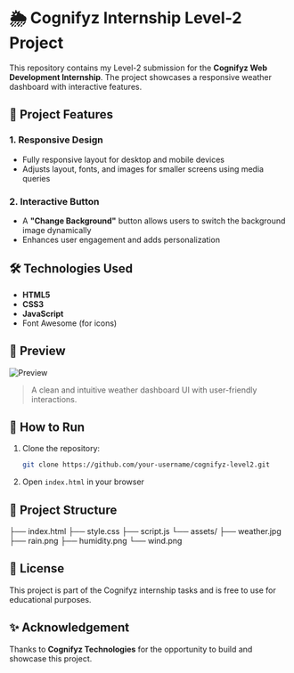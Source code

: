 # 🌦️ Cognifyz Internship Level-2 Project

This repository contains my Level-2 submission for the **Cognifyz Web Development Internship**. The project showcases a responsive weather dashboard with interactive features.

## 📌 Project Features

### 1. **Responsive Design**
- Fully responsive layout for desktop and mobile devices
- Adjusts layout, fonts, and images for smaller screens using media queries

### 2. **Interactive Button**
- A **"Change Background"** button allows users to switch the background image dynamically
- Enhances user engagement and adds personalization

## 🛠️ Technologies Used
- **HTML5**
- **CSS3**
- **JavaScript**
- Font Awesome (for icons)

## 📸 Preview

![Preview](assets/Screenshot(189).png)

> A clean and intuitive weather dashboard UI with user-friendly interactions.

## 🚀 How to Run
1. Clone the repository:
   ```bash
   git clone https://github.com/your-username/cognifyz-level2.git

2. Open `index.html` in your browser

## 📂 Project Structure

├── index.html
├── style.css
├── script.js
└── assets/
    ├── weather.jpg
    ├── rain.png
    ├── humidity.png
    └── wind.png

## 📃 License

This project is part of the Cognifyz internship tasks and is free to use for educational purposes.

## ✨ Acknowledgement

Thanks to **Cognifyz Technologies** for the opportunity to build and showcase this project.
